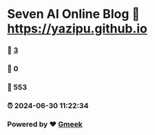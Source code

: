 # Seven AI Online Blog :link: https://yazipu.github.io 
### :page_facing_up: [3](https://yazipu.github.io/tag.html) 
### :speech_balloon: 0 
### :hibiscus: 553 
### :alarm_clock: 2024-06-30 11:22:34 
### Powered by :heart: [Gmeek](https://github.com/Meekdai/Gmeek)
